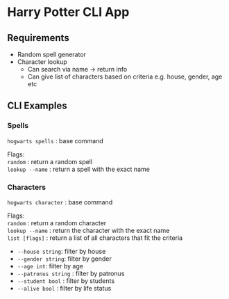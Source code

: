 # Harry Potter CLI App

## Requirements 
- Random spell generator
- Character lookup 
    - Can search via name -> return info 
    - Can give list of characters based on criteria e.g. house, gender, age etc


## CLI Examples 

### Spells
`hogwarts spells` : base command  

Flags:   
`random` : return a random spell   
`lookup --name` : return a spell with the exact name

### Characters 
`hogwarts character` : base command

Flags:  
`random` : return a random character   
`lookup --name` : return the character with the exact name  
`list [flags]` : return a list of all characters that fit the criteria 

- `--house string`: filter by house
- `--gender string`: filter by gender
- `--age int`: filter by age
- `--patronus string` : filter by patronus
- `--student bool` : filter by students
- `--alive bool` : filter by life status
